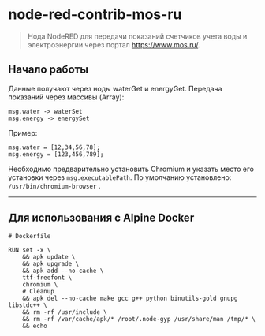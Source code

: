 # node-red-contrib-mos-ru

> Нода NodeRED для передачи показаний счетчиков учета воды и электроэнергии через портал https://www.mos.ru/.

## Начало работы

Данные получают через ноды waterGet и energyGet.
Передача показаний через массивы (Array):

```
msg.water -> waterSet
msg.energy -> energySet
```
Пример:
```
msg.water = [12,34,56,78];
msg.energy = [123,456,789];
```
Необходимо предварительно установить Chromium и указать место его установки через `msg.executablePath`. По умолчанию установлено: `/usr/bin/chromium-browser` .


-----

## Для использования с Alpine Docker

```
# Dockerfile

RUN set -x \
    && apk update \
    && apk upgrade \
    && apk add --no-cache \
    ttf-freefont \
    chromium \
    # Cleanup
    && apk del --no-cache make gcc g++ python binutils-gold gnupg libstdc++ \
    && rm -rf /usr/include \
    && rm -rf /var/cache/apk/* /root/.node-gyp /usr/share/man /tmp/* \
    && echo
```